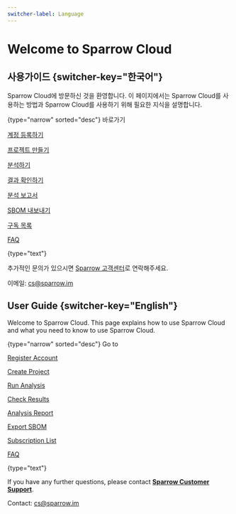 ```yaml
---
switcher-label: Language
---
```


# Welcome to Sparrow Cloud

## 사용가이드 {switcher-key="한국어"}

Sparrow Cloud에 방문하신 것을 환영합니다. 이 페이지에서는 Sparrow Cloud를 사용하는 방법과 Sparrow Cloud를 사용하기 위해 필요한 지식을 설명합니다.


{type="narrow" sorted="desc"}
바로가기

[계정 등록하기](Register.md)

[프로젝트 만들기](Create-Project.md)

[분석하기](analysisSetting.md)

[결과 확인하기](Analysis-Results.md)

[분석 보고서](Analysis-Report.md)

[SBOM 내보내기](Export-SBOM.md)

[구독 목록](Subscription-List.md)

[FAQ](FAQ.md)

{type="text"}

추가적인 문의가 있으시면 [Sparrow 고객센터](https://cs.sparrow.im/ko/tickets)로 연락해주세요.

이메일: <cs@sparrow.im>






## User Guide {switcher-key="English"}

Welcome to Sparrow Cloud. This page explains how to use Sparrow Cloud and what you need to know to use Sparrow Cloud.


{type="narrow" sorted="desc"}
Go to

[Register Account](Register.md)

[Create Project](Create-Project.md)

[Run Analysis](Run-Analysis.md)

[Check Results](Analysis-Results.md)

[Analysis Report](Analysis-Report.md)

[Export SBOM](Export-SBOM.md)

[Subscription List](Subscription-List.md)

[FAQ](FAQ.md)

{type="text"}

If you have any further questions, please contact [**Sparrow Customer Support**](https://cs.sparrow.im/en/faq?product=cloud). 

Contact: <cs@sparrow.im>


